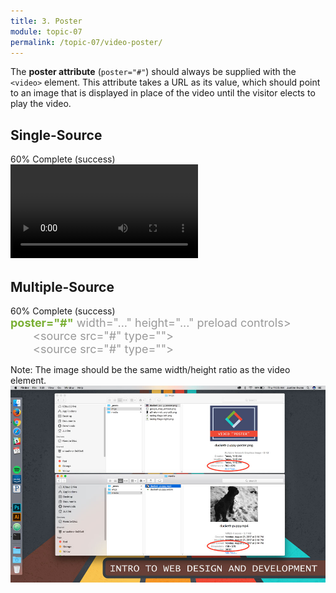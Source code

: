 ```yaml
---
title: 3. Poster
module: topic-07
permalink: /topic-07/video-poster/
---
```


<div class="divider-heading"></div>

The **poster attribute** (`poster="#"`) should always be supplied with the `<video>` element. This attribute takes a URL as its value, which should point to an image that is displayed in place of the video until the visitor elects to play the video.


## Single-Source


<div class="panel panel-success">
  <div class="progress" style="margin-bottom: 0; border-bottom-left-radius: 0; border-bottom-right-radius: 0;">
    <div class="progress-bar progress-bar-success progress-bar-striped" role="progressbar" aria-valuenow="60" aria-valuemin="0" aria-valuemax="100" style="width: 60%">
      <span class="sr-only">60% Complete (success)</span>
    </div>
  </div>
  <div class="panel-body">
    <p style="font-size: large; margin: 0;"><span style="color: #999"><video src="#"</span> <span style="color: #79AF33; font-weight: bold;">poster="#"</span> <span style="color: #999">width="..." height="..." preload controls ></video></span></p>
  </div>
</div>


<div class="divider-pg"></div>


## Multiple-Source


<div class="panel panel-success">
  <div class="progress" style="margin-bottom: 0; border-bottom-left-radius: 0; border-bottom-right-radius: 0;">
    <div class="progress-bar progress-bar-success progress-bar-striped" role="progressbar" aria-valuenow="60" aria-valuemin="0" aria-valuemax="100" style="width: 60%">
      <span class="sr-only">60% Complete (success)</span>
    </div>
  </div>
  <div class="panel-body">
    <p style="font-size: large; margin: 0;"><span style="color: #999"><video</span> <span style="color: #79AF33; font-weight: bold;"> poster="#"</span> <span style="color: #999">width="..." height="..." preload controls></span>
        <br>
        <span style="color: #999; margin-left: 2em;">&lt;source src="#" type=""&gt;</span>
        <br>
        <span style="color: #999; margin-left: 2em;">&lt;source src="#" type=""&gt;</span>
        <br>
    <span style="color: #999;"></video></span></p>
  </div>
</div>


<div class="divider-pg"></div>


<span class="label label-info">Note:</span> The image should be the same width/height ratio as the video element.
![Image of matching video and video poster sizes](../img/video-poster-sizing.png)
